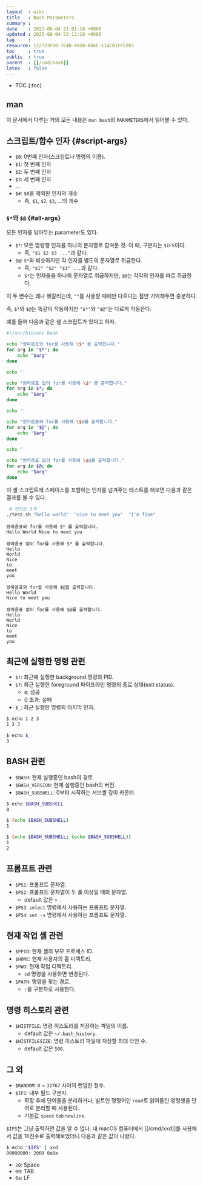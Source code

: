 ```yaml
---
layout  : wiki
title   : Bash Parameters
summary : 
date    : 2023-08-04 21:01:10 +0900
updated : 2023-08-04 23:12:18 +0900
tag     : 
resource: 12/723FD0-7E4D-4050-B84C-114CB1FF5283
toc     : true
public  : true
parent  : [[/cmd/bash]]
latex   : false
---
```

* TOC
{:toc}

## man

이 문서에서 다루는 거의 모든 내용은 `man bash`의 `PARAMETERS`에서 읽어볼 수 있다.

## 스크립트/함수 인자 {#script-args}

- `$0`: 0번째 인자(스크립트나 명령의 이름).
- `$1`: 첫 번째 인자
- `$2`: 두 번째 인자
- `$3`: 세 번째 인자
- ...
- `$#`: `$0`을 제외한 인자의 개수
    - 즉, `$1`, `$2`, `$3`, ...의 개수

### `$*`와 `$@` {#all-args}

모든 인자를 담아두는 parameter도 있다.

- `$*`: 모든 명령행 인자를 하나의 문자열로 합쳐둔 것. 이 때, 구분자는 `$IFS`이다.
    - 즉, `"$1 $2 $3 ..."`과 같다.
- `$@`: `$*`와 비슷하지만 각 인자를 별도의 문자열로 취급한다.
    - 즉, `"$1" "$2" "$3" ...`과 같다.
    - `$*`는 인자들을 하나의 문자열로 취급하지만, `$@`는 각각의 인자를 따로 취급한다.

이 두 변수는 꽤나 헷갈리는데, `""`를 사용할 때에만 다르다는 점만 기억해두면 충분하다.

즉, `$*`와 `$@`는 똑같이 작동하지만 `"$*"`와 `"$@"`는 다르게 작동한다.

예를 들어 다음과 같은 셸 스크립트가 있다고 하자.

```bash
#!/usr/bin/env bash

echo "쌍따옴표와 for를 사용해 \$* 를 출력합니다."
for arg in "$*"; do
    echo "$arg"
done

echo ''

echo "쌍따옴표 없이 for를 사용해 \$* 를 출력합니다."
for arg in $*; do
    echo "$arg"
done

echo ''

echo "쌍따옴표와 for를 사용해 \$@를 출력합니다."
for arg in "$@"; do
    echo "$arg"
done

echo ''

echo "쌍따옴표 없이 for를 사용해 \$@를 출력합니다."
for arg in $@; do
    echo "$arg"
done
```

이 셸 스크립트에 스페이스를 포함하는 인자를 넘겨주는 테스트를 해보면 다음과 같은 결과를 볼 수 있다.

```bash
 # 인자는 3개
./test.sh "hello world"  "nice to meet you"  "I'm fine"
```

```
쌍따옴표와 for를 사용해 $* 를 출력합니다.
Hello World Nice to meet you

쌍따옴표 없이 for를 사용해 $* 를 출력합니다.
Hello
World
Nice
to
meet
you

쌍따옴표와 for를 사용해 $@를 출력합니다.
Hello World
Nice to meet you

쌍따옴표 없이 for를 사용해 $@를 출력합니다.
Hello
World
Nice
to
meet
you
```

## 최근에 실행한 명령 관련

- `$!`: 최근에 실행한 background 명령의 PID.
- `$?`: 최근 실행한 foreground 파이프라인 명령의 종료 상태(exit status).
    - `0`: 성공
    - 0 초과: 실패
- `$_`: 최근 실행한 명령의 마지막 인자.

```bash
$ echo 1 2 3
1 2 3

$ echo $_
3
```

## BASH 관련

- `$BASH`: 현재 실행중인 bash의 경로.
- `$BASH_VERSION`: 현재 실행중인 bash의 버전.
- `$BASH_SUBSHELL`: 0부터 시작하는 서브셸 깊이 카운터.

```bash
$ echo $BASH_SUBSHELL
0

$ (echo $BASH_SUBSHELL)
1

$ (echo $BASH_SUBSHELL; (echo $BASH_SUBSHELL))
1
2
```

## 프롬프트 관련

- `$PS1`: 프롬프트 문자열.
- `$PS2`: 프롬프트 문자열이 두 줄 이상일 때의 문자열.
    - default 값은 `> `.
- `$PS3`: `select` 명령에서 사용하는 프롬프트 문자열.
- `$PS4`: `set -x` 명령에서 사용하는 프롬프트 문자열.

## 현재 작업 셸 관련

- `$PPID`: 현재 셸의 부모 프로세스 ID.
- `$HOME`: 현재 사용자의 홈 디렉토리.
- `$PWD`: 현재 작업 디렉토리.
    - `cd` 명령을 사용하면 변경된다.
- `$PATH`: 명령을 찾는 경로.
    - `:`을 구분자로 사용한다.

## 명령 히스토리 관련

- `$HISTFILE`: 명령 히스토리를 저장하는 파일의 이름.
    - default 값은 `~/.bash_history`.
- `$HISTFILESIZE`: 명령 히스토리 파일에 저장할 최대 라인 수.
    - default 값은 `500`.

## 그 외

- `$RANDOM`: `0` ~ `32767` 사이의 랜덤한 정수.
- `$IFS`: 내부 필드 구분자.
    - 확장 후에 단어들을 분리하거나, 빌트인 명령어인 `read`로 읽어들인 명령행을 단어로 분리할 때 사용된다.
    - 기본값 `space` `tab` `newline`.

`$IFS`는 그냥 출력하면 값을 알 수 없다. 내 macOS 컴퓨터에서 [[/cmd/xxd]]를 사용해서 값을 16진수로 출력해보았더니 다음과 같은 값이 나왔다.

```bash
$ echo "$IFS" | xxd
00000000: 2009 0a0a
```

- `20`: Space
- `09`: TAB
- `0a`: LF

